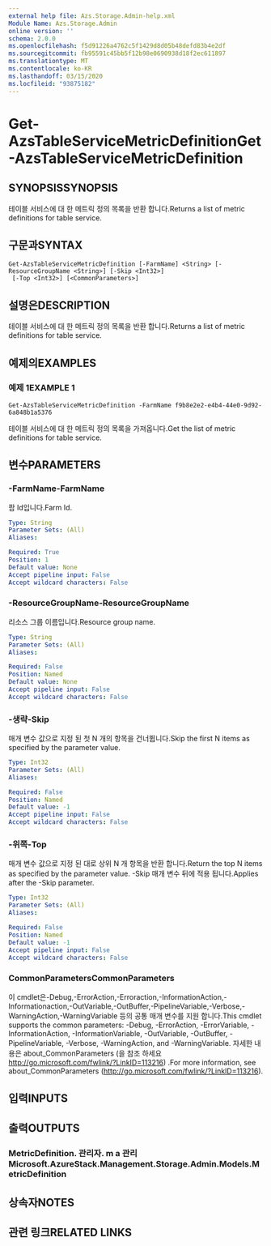 ```yaml
---
external help file: Azs.Storage.Admin-help.xml
Module Name: Azs.Storage.Admin
online version: ''
schema: 2.0.0
ms.openlocfilehash: f5d91226a4762c5f1429d8d05b48defd83b4e2df
ms.sourcegitcommit: fb95591c45bb5f12b98e0690938d18f2ec611897
ms.translationtype: MT
ms.contentlocale: ko-KR
ms.lasthandoff: 03/15/2020
ms.locfileid: "93875182"
---
```

# <span data-ttu-id="574ce-101">Get-AzsTableServiceMetricDefinition</span><span class="sxs-lookup"><span data-stu-id="574ce-101">Get-AzsTableServiceMetricDefinition</span></span>

## <span data-ttu-id="574ce-102">SYNOPSIS</span><span class="sxs-lookup"><span data-stu-id="574ce-102">SYNOPSIS</span></span>
<span data-ttu-id="574ce-103">테이블 서비스에 대 한 메트릭 정의 목록을 반환 합니다.</span><span class="sxs-lookup"><span data-stu-id="574ce-103">Returns a list of metric definitions for table service.</span></span>

## <span data-ttu-id="574ce-104">구문과</span><span class="sxs-lookup"><span data-stu-id="574ce-104">SYNTAX</span></span>

```
Get-AzsTableServiceMetricDefinition [-FarmName] <String> [-ResourceGroupName <String>] [-Skip <Int32>]
 [-Top <Int32>] [<CommonParameters>]
```

## <span data-ttu-id="574ce-105">설명은</span><span class="sxs-lookup"><span data-stu-id="574ce-105">DESCRIPTION</span></span>
<span data-ttu-id="574ce-106">테이블 서비스에 대 한 메트릭 정의 목록을 반환 합니다.</span><span class="sxs-lookup"><span data-stu-id="574ce-106">Returns a list of metric definitions for table service.</span></span>

## <span data-ttu-id="574ce-107">예제의</span><span class="sxs-lookup"><span data-stu-id="574ce-107">EXAMPLES</span></span>

### <span data-ttu-id="574ce-108">예제 1</span><span class="sxs-lookup"><span data-stu-id="574ce-108">EXAMPLE 1</span></span>
```
Get-AzsTableServiceMetricDefinition -FarmName f9b8e2e2-e4b4-44e0-9d92-6a848b1a5376
```

<span data-ttu-id="574ce-109">테이블 서비스에 대 한 메트릭 정의 목록을 가져옵니다.</span><span class="sxs-lookup"><span data-stu-id="574ce-109">Get the list of metric definitions for table service.</span></span>

## <span data-ttu-id="574ce-110">변수</span><span class="sxs-lookup"><span data-stu-id="574ce-110">PARAMETERS</span></span>

### <span data-ttu-id="574ce-111">-FarmName</span><span class="sxs-lookup"><span data-stu-id="574ce-111">-FarmName</span></span>
<span data-ttu-id="574ce-112">팜 Id입니다.</span><span class="sxs-lookup"><span data-stu-id="574ce-112">Farm Id.</span></span>

```yaml
Type: String
Parameter Sets: (All)
Aliases:

Required: True
Position: 1
Default value: None
Accept pipeline input: False
Accept wildcard characters: False
```

### <span data-ttu-id="574ce-113">-ResourceGroupName</span><span class="sxs-lookup"><span data-stu-id="574ce-113">-ResourceGroupName</span></span>
<span data-ttu-id="574ce-114">리소스 그룹 이름입니다.</span><span class="sxs-lookup"><span data-stu-id="574ce-114">Resource group name.</span></span>

```yaml
Type: String
Parameter Sets: (All)
Aliases:

Required: False
Position: Named
Default value: None
Accept pipeline input: False
Accept wildcard characters: False
```

### <span data-ttu-id="574ce-115">-생략</span><span class="sxs-lookup"><span data-stu-id="574ce-115">-Skip</span></span>
<span data-ttu-id="574ce-116">매개 변수 값으로 지정 된 첫 N 개의 항목을 건너뜁니다.</span><span class="sxs-lookup"><span data-stu-id="574ce-116">Skip the first N items as specified by the parameter value.</span></span>

```yaml
Type: Int32
Parameter Sets: (All)
Aliases:

Required: False
Position: Named
Default value: -1
Accept pipeline input: False
Accept wildcard characters: False
```

### <span data-ttu-id="574ce-117">-위쪽</span><span class="sxs-lookup"><span data-stu-id="574ce-117">-Top</span></span>
<span data-ttu-id="574ce-118">매개 변수 값으로 지정 된 대로 상위 N 개 항목을 반환 합니다.</span><span class="sxs-lookup"><span data-stu-id="574ce-118">Return the top N items as specified by the parameter value.</span></span>
<span data-ttu-id="574ce-119">-Skip 매개 변수 뒤에 적용 됩니다.</span><span class="sxs-lookup"><span data-stu-id="574ce-119">Applies after the -Skip parameter.</span></span>

```yaml
Type: Int32
Parameter Sets: (All)
Aliases:

Required: False
Position: Named
Default value: -1
Accept pipeline input: False
Accept wildcard characters: False
```

### <span data-ttu-id="574ce-120">CommonParameters</span><span class="sxs-lookup"><span data-stu-id="574ce-120">CommonParameters</span></span>
<span data-ttu-id="574ce-121">이 cmdlet은-Debug,-ErrorAction,-Erroraction,-InformationAction,-Informationaction,-OutVariable,-OutBuffer,-PipelineVariable,-Verbose,-WarningAction,-WarningVariable 등의 공통 매개 변수를 지원 합니다.</span><span class="sxs-lookup"><span data-stu-id="574ce-121">This cmdlet supports the common parameters: -Debug, -ErrorAction, -ErrorVariable, -InformationAction, -InformationVariable, -OutVariable, -OutBuffer, -PipelineVariable, -Verbose, -WarningAction, and -WarningVariable.</span></span> <span data-ttu-id="574ce-122">자세한 내용은 about_CommonParameters (을 참조 하세요 http://go.microsoft.com/fwlink/?LinkID=113216) .</span><span class="sxs-lookup"><span data-stu-id="574ce-122">For more information, see about_CommonParameters (http://go.microsoft.com/fwlink/?LinkID=113216).</span></span>

## <span data-ttu-id="574ce-123">입력</span><span class="sxs-lookup"><span data-stu-id="574ce-123">INPUTS</span></span>

## <span data-ttu-id="574ce-124">출력</span><span class="sxs-lookup"><span data-stu-id="574ce-124">OUTPUTS</span></span>

### <span data-ttu-id="574ce-125">MetricDefinition. 관리자. m a 관리</span><span class="sxs-lookup"><span data-stu-id="574ce-125">Microsoft.AzureStack.Management.Storage.Admin.Models.MetricDefinition</span></span>

## <span data-ttu-id="574ce-126">상속자</span><span class="sxs-lookup"><span data-stu-id="574ce-126">NOTES</span></span>

## <span data-ttu-id="574ce-127">관련 링크</span><span class="sxs-lookup"><span data-stu-id="574ce-127">RELATED LINKS</span></span>
